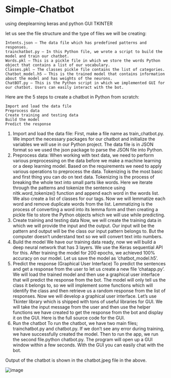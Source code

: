 # Simple-Chatbot
using deeplearning keras and python GUI TKINTER

let us see the file structure and the type of files we will be creating:


    Intents.json – The data file which has predefined patterns and responses.
    trainchatbot.py – In this Python file, we wrote a script to build the model and train our chatbot.
    Words.pkl – This is a pickle file in which we store the words Python object that contains a list of our vocabulary.
    Classes.pkl – The classes pickle file contains the list of categories.
    Chatbot_model.h5 – This is the trained model that contains information about the model and has weights of the neurons.
    ChatBOT.py – This is the Python script in which we implemented GUI for our chatbot. Users can easily interact with the bot.
    
Here are the 5 steps to create a chatbot in Python from scratch:

    Import and load the data file
    Preprocess data
    Create training and testing data
    Build the model
    Predict the response
    
1. Import and load the data file:
                          First, make a file name as train_chatbot.py. We import the necessary packages for our chatbot and initialize the variables we will use in our Python project. The data file is in JSON format so we used the json package to parse the JSON file into Python.
2. Preprocess data:
                  When working with text data, we need to perform various preprocessing on the data before we make a machine learning or a deep learning model. Based on the requirements we need to apply various operations to preprocess the data. Tokenizing is the most basic and first thing you can do on text data. Tokenizing is the process of breaking the whole text into small parts like words. Here we iterate through the patterns and tokenize the sentence using nltk.word_tokenize() function and append each word in the words list. We also create a list of classes for our tags. Now we will lemmatize each word and remove duplicate words from the list. Lemmatizing is the process of converting a word into its lemma form and then creating a pickle file to store the Python objects which we will use while predicting.
3. Create training and testing data
                  Now, we will create the training data in which we will provide the input and the output. Our input will be the pattern and output will be the class our input pattern belongs to. But the computer doesn’t understand text so we will convert text into numbers.
 4. Build the model
                  We have our training data ready, now we will build a deep neural network that has 3 layers. We use the Keras sequential API for this. After training the model for 200 epochs, we achieved 100% accuracy on our model. Let us save the model as ‘chatbot_model.h5’.
 5. Predict the response (Graphical User Interface)
                   To predict the sentences and get a response from the user to let us create a new file ‘chatapp.py’. We will load the trained model and then use a graphical user interface that will predict the response from the bot. The model will only tell us the class it belongs to, so we will implement some functions which will identify the class and then retrieve us a random response from the list of responses. Now we will develop a graphical user interface. Let’s use Tkinter library which is shipped with tons of useful libraries for GUI. We will take the input message from the user and then use the helper functions we have created to get the response from the bot and display it on the GUI. Here is the full source code for the GUI.
 6. Run the chatbot
          To run the chatbot, we have two main files; trainchatbot.py and chatbot.py. If we don’t see any error during training, we have successfully created the model. Then to run the app, we run the second file.python chatbot.py. The program will open up a GUI window within a few seconds. With the GUI you can easily chat with the bot.
          
Output of the chatbot is shown in the chatbot.jpeg file in the above.

![image](https://user-images.githubusercontent.com/69139140/119218565-95a4d800-bafe-11eb-8042-0deca3e53a7b.png)

                 

                   


 
